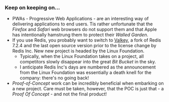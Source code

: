 ### Keep on keeping on...

+ PWAs - Progressive Web Applications - are an interesting way of delivering applications to end users.  Tis rather unfortunate that the *Firefox* and *Safari* web browsers do not support them and that Apple has intentionally hamstrung them to protect their *Walled Garden*.
+ If you use Redis, you probably want to switch to [Valkey](https://github.com/valkey-io/valkey), a fork of Redis 7.2.4 and the last open source version prior to the license change by Redis Inc. New new project is headed by the Linux Foundation.
  + Typically, when the Linux Foundation takes on a project, all competitors slowly disappear into the great *Bit Bucket* in the sky.
  + I anticipate Redis Inc's days are numbered as the announcement from the Linux Foundation was essentially a death knell for the company: there's no going back!
+ *Proof-of-Concept* work can be incredibly beneficial when embarking on a new project.  Care must be taken, however, that the POC is just that - a *Proof Of Concept* - and not the final product!
    

<!--
**cazamedia/cazamedia** is a ✨ _special_ ✨ repository because its `README.md` (this file) appears on your GitHub profile.

Here are some ideas to get you started:

- 🔭 I’m currently working on ...
- 🌱 I’m currently learning ...
- 👯 I’m looking to collaborate on ...
- 🤔 I’m looking for help with ...
- 💬 Ask me about ...
- 📫 How to reach me: ...
- 😄 Pronouns: ...
- ⚡ Fun fact: ...
-->
